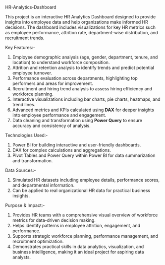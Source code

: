 HR-Analytics-Dashboard

This project is an interactive HR Analytics Dashboard designed to provide insights into employee data and help organizations make informed HR decisions. The dashboard includes visualizations for key HR metrics such as employee performance, attrition rate, department-wise distribution, and recruitment trends.



Key Features:-

1. Employee demographic analysis (age, gender, department, tenure, and location) to understand workforce composition.
2. Attrition and retention analysis to identify trends and predict potential employee turnover.
3. Performance evaluation across departments, highlighting top performers and areas for improvement.
4. Recruitment and hiring trend analysis to assess hiring efficiency and workforce planning.
5. Interactive visualizations including bar charts, pie charts, heatmaps, and trend lines.
6. Advanced metrics and KPIs calculated using **DAX** for deeper insights into employee performance and engagement.
7. Data cleaning and transformation using **Power Query** to ensure accuracy and consistency of analysis.

Technologies Used:-

1. Power BI for building interactive and user-friendly dashboards.
2. DAX for complex calculations and aggregations.
3. Pivot Tables and Power Query within Power BI for data summarization and transformation.

Data Sources:-

1. Simulated HR datasets including employee details, performance scores, and departmental information.
2. Can be applied to real organizational HR data for practical business insights.

Purpose & Impact:-

1. Provides HR teams with a comprehensive visual overview of workforce metrics for data-driven decision making.
2. Helps identify patterns in employee attrition, engagement, and performance.
3. Supports strategic workforce planning, performance management, and recruitment optimization.
4. Demonstrates practical skills in data analytics, visualization, and business intelligence, making it an ideal project for aspiring data analysts.


